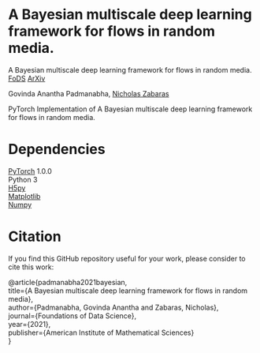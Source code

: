 # A Bayesian multiscale deep learning framework for flows in random media.

A Bayesian multiscale deep learning framework for flows in random media.   [FoDS](https://www.aimsciences.org/article/doi/10.3934/fods.2021016) [ArXiv](https://arxiv.org/abs/2103.09056)

Govinda Anantha Padmanabha, [Nicholas Zabaras](https://www.zabaras.com/)

PyTorch Implementation of A Bayesian multiscale deep learning framework for flows in random media.

# Dependencies
[PyTorch](https://pytorch.org/) 1.0.0   
Python 3  
[H5py](https://www.h5py.org/)  
[Matplotlib](https://matplotlib.org/stable/index.html)  
[Numpy](https://numpy.org/)  

# Citation  
If you find this GitHub repository useful for your work, please consider to cite this work:  


@article{padmanabha2021bayesian,  
  title={A Bayesian multiscale deep learning framework for flows in random media},  
  author={Padmanabha, Govinda Anantha and Zabaras, Nicholas},  
  journal={Foundations of Data Science},  
  year={2021},  
  publisher={American Institute of Mathematical Sciences}  
}
